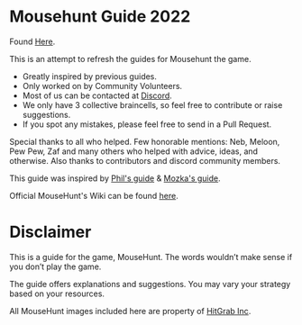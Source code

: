 # Mousehunt Guide 2022

Found [Here](https://kuhmann.github.io/mhbasics/).

This is an attempt to refresh the guides for Mousehunt the game.

 - Greatly inspired by previous guides.
 - Only worked on by Community Volunteers.
 - Most of us can be contacted at [Discord](https://discord.gg/mousehunt).
 - We only have 3 collective braincells, so feel free to contribute or raise suggestions.
 - If you spot any mistakes, please feel free to send in a Pull Request.

Special thanks to all who helped. Few honorable mentions: Neb, Meloon, Pew Pew, Zaf and many others who helped with advice, ideas, and otherwise. Also thanks to contributors and discord community members.

This guide was inspired by [Phil's guide](https://mousehuntbasics.wordpress.com/) & [Mozka's guide](https://adefinitivemhguide.wordpress.com/).

Official MouseHunt's Wiki can be found [here](https://mhwiki.hitgrab.com/wiki/index.php/MouseHunt_Wiki).

# Disclaimer

This is a guide for the game, MouseHunt. The words wouldn’t make sense if you don’t play the game.

The guide offers explanations and suggestions. You may vary your strategy based on your resources.

All MouseHunt images included here are property of [HitGrab Inc](https://hitgrab.com/).
